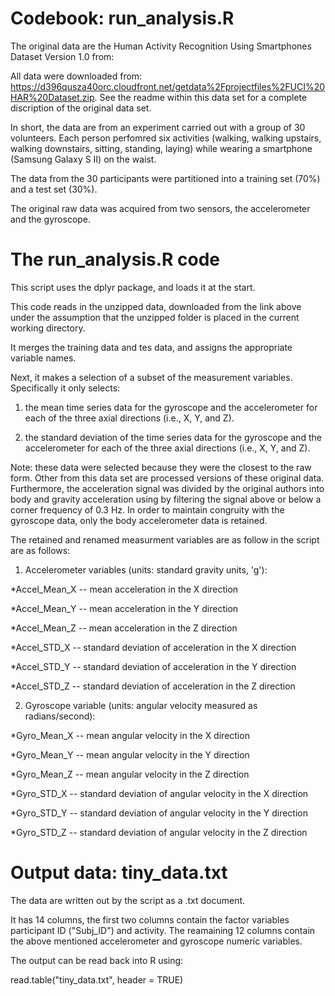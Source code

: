 # Codebook: run_analysis.R

The original data are the Human Activity Recognition Using Smartphones Dataset Version 1.0 from:

All data were downloaded from: https://d396qusza40orc.cloudfront.net/getdata%2Fprojectfiles%2FUCI%20HAR%20Dataset.zip. See the readme within this data set for a complete discription of the original data set.

In short, the data are from an experiment carried out with a group of 30 volunteers. Each person perfomred six activities (walking, walking upstairs, walking downstairs, sitting, standing, laying) while wearing a smartphone (Samsung Galaxy S II) on the waist.

The data from the 30 participants were partitioned into a training set (70%) and a test set (30%).

The original raw data was acquired from two sensors, the accelerometer and the gyroscope. 

# The run_analysis.R code

This script uses the dplyr package, and loads it at the start.

This code reads in the unzipped data, downloaded from the link above under the assumption that the unzipped folder is placed in the current working directory.

It merges the training data and tes data, and assigns the appropriate variable names.

Next, it makes a selection of a subset of the measurement variables. Specifically it only selects:

1. the mean time series data for the gyroscope and the accelerometer for each of the three axial directions (i.e., X, Y, and Z).  

2. the standard deviation of the time series data for the gyroscope and the accelerometer for each of the three axial directions (i.e., X, Y, and Z). 

Note: these data were selected because they were the closest to the raw form. Other from this data set are processed versions of these original data. Furthermore, the acceleration signal was divided by the original authors into body and gravity acceleration using by filtering the signal above or below a corner frequency of 0.3 Hz. In order to maintain congruity with the gyroscope data, only the body accelerometer data is retained.

The retained and renamed measurment variables are as follow in the script are as follows:

1. Accelerometer variables (units: standard gravity units, 'g'):
  
  *Accel_Mean_X -- mean acceleration in the X direction
  
  *Accel_Mean_Y -- mean acceleration in the Y direction
  
  *Accel_Mean_Z -- mean acceleration in the Z direction
  
  *Accel_STD_X -- standard deviation of acceleration in the X  	direction
 
  *Accel_STD_Y -- standard deviation of acceleration in the Y  	direction
 
  *Accel_STD_Z -- standard deviation of acceleration in the Z  	direction

2. Gyroscope variable (units: angular velocity measured as radians/second):
 
  *Gyro_Mean_X -- mean angular velocity in the X direction
 
  *Gyro_Mean_Y -- mean angular velocity in the Y direction
 
  *Gyro_Mean_Z -- mean angular velocity in the Z direction
 
  *Gyro_STD_X -- standard deviation of angular velocity in the X  	direction
 
  *Gyro_STD_Y -- standard deviation of angular velocity in the Y  	direction
 
  *Gyro_STD_Z -- standard deviation of angular velocity in the Z  	direction

# Output data: tiny_data.txt

The data are written out by the script as a .txt document.

It has 14 columns, the first two columns contain the factor variables participant ID ("Subj_ID") and activity. The reamaining 12 columns contain the above mentioned accelerometer and gyroscope numeric variables.

The output can be read back into R using:

read.table("tiny_data.txt", header = TRUE)


 
